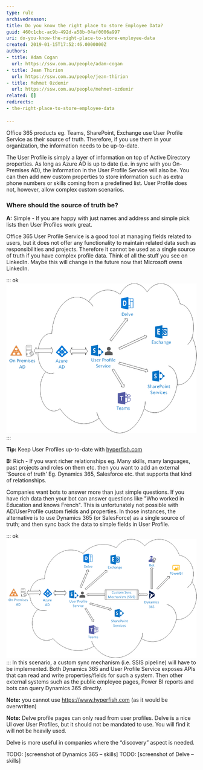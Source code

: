```yaml
---
type: rule
archivedreason: 
title: Do you know the right place to store Employee Data?
guid: 460c1cbc-ac9b-492d-a58b-04af0006a997
uri: do-you-know-the-right-place-to-store-employee-data
created: 2019-01-15T17:52:46.0000000Z
authors:
- title: Adam Cogan
  url: https://ssw.com.au/people/adam-cogan
- title: Jean Thirion
  url: https://ssw.com.au/people/jean-thirion
- title: Mehmet Ozdemir
  url: https://ssw.com.au/people/mehmet-ozdemir
related: []
redirects:
- the-right-place-to-store-employee-data

---
```


Office 365 products eg. Teams, SharePoint, Exchange use User Profile Service as their source of truth. Therefore, if you use them in your organization, the information needs to be up-to-date.

The User Profile is simply a layer of information on top of Active Directory properties. As long as Azure AD is up to date (i.e. in sync with you On-Premises AD), the information in the User Profile Service will also be. You can then add new custom properties to store information such as extra phone numbers or skills coming from a predefined list.  User Profile does not, however, allow complex custom scenarios.

<!--endintro-->

### Where should the source of truth be?

**A:** Simple - If you are happy with just names and address and simple pick lists then User Profiles work great.

Office 365 User Profile Service is a good tool at managing fields related to users, but it does not offer any functionality to maintain related data such as responsibilities and projects. Therefore it cannot be used as a single source of truth if you have complex profile data. Think of all the stuff you see on LinkedIn. Maybe this will change in the future now that Microsoft owns LinkedIn.

::: ok  
![Figure: AD, UserProfile and O365 Services interactions](onpremisesad1.png)  
:::

**Tip:** Keep User Profiles up-to-date with     [hyperfish.com](https://www.hyperfish.com/)

**B:** Rich - If you want richer relationships eg. Many skills, many languages, past projects and roles on them etc. then you want to add an external 'Source of truth' Eg. Dynamics 365, Salesforce etc. that supports that kind of relationships.

Companies want bots to answer more than just simple questions. If you have rich data then your bot can answer questions like "Who worked in Education and knows French". This is unfortunately not possible with AD/UserProfile custom fields and properties. In those instances, the alternative is to use Dynamics 365 (or SalesForce) as a single source of truth; and then sync back the data to simple fields in User Profile.

::: ok  
![Figure: CRM (Dynamics 365) used a source of truth](onpremisesad2.png)  
:::
 In this scenario, a custom sync mechanism (i.e. SSIS pipeline) will have to be implemented. Both Dynamics 365 and User Profile Service exposes APIs that can read and write properties/fields for such a system.
Then other external systems such as the public employee pages, Power BI reports and bots can query Dynamics 365 directly.


**Note:** you cannot use https://www.hyperfish.com (as it would be overwritten)

**Note:** Delve profile pages can only read from user profiles. Delve is a nice UI over User Profiles, but it should not be mandated to use. You will find it will not be heavily used.

Delve is more useful in companies where the “discovery” aspect is needed.

TODO: [screenshot of Dynamics 365 – skills]
TODO: [screenshot of Delve – skills]
